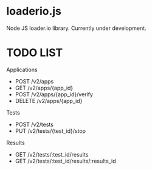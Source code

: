 loaderio.js
===========

Node JS loader.io library. Currently under development.

# TODO LIST

Applications
- POST /v2/apps
- GET /v2/apps/{app_id}
- POST /v2/apps/{app_id}/verify
- DELETE /v2/apps/{app_id}

Tests
- POST /v2/tests
- PUT /v2/tests/{test_id}/stop

Results
- GET /v2/tests/:test_id/results
- GET /v2/tests/:test_id/results/:results_id